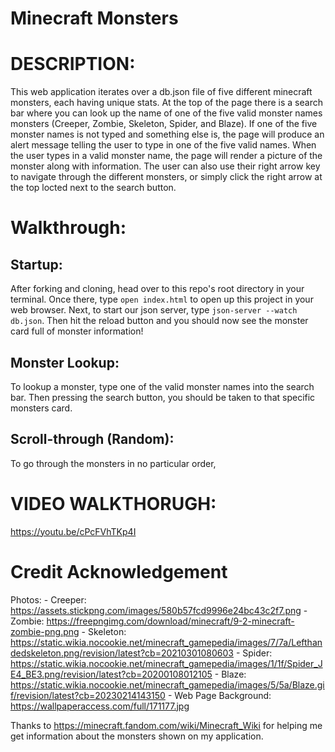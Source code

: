 # Minecraft Monsters
# DESCRIPTION:
This web application iterates over a db.json file of five different minecraft monsters, each having unique stats. At the top of the page there is a search bar where you can look up the name of one of the five valid monster names monsters (Creeper, Zombie, Skeleton, Spider, and Blaze). If one of the five monster names is not typed and something else is, the page will produce an alert message telling the user to type in one of the five valid names. When the user types in a valid monster name, the page will render a picture of the monster along with information. The user can also use their right arrow key to navigate through the different monsters, or simply click the right arrow at the top locted next to the search button. 

# Walkthrough:
## Startup:
After forking and cloning, head over to this repo's root directory in your terminal. Once there, type `open index.html` to open up this project in your web browser. Next, to start our json server, type `json-server --watch db.json`. Then hit the reload button and you should now see the monster card full of monster information!

## Monster Lookup:
To lookup a monster, type one of the valid monster names into the search bar. Then pressing the search button, you should be taken to that specific monsters card.

## Scroll-through (Random):
To go through the monsters in no particular order, 



# VIDEO WALKTHORUGH:
https://youtu.be/cPcFVhTKp4I


# Credit Acknowledgement
Photos:
    - Creeper: https://assets.stickpng.com/images/580b57fcd9996e24bc43c2f7.png
    - Zombie: https://freepngimg.com/download/minecraft/9-2-minecraft-zombie-png.png
    - Skeleton: https://static.wikia.nocookie.net/minecraft_gamepedia/images/7/7a/Lefthandedskeleton.png/revision/latest?cb=20210301080603
    - Spider: https://static.wikia.nocookie.net/minecraft_gamepedia/images/1/1f/Spider_JE4_BE3.png/revision/latest?cb=20200108012105
    - Blaze: https://static.wikia.nocookie.net/minecraft_gamepedia/images/5/5a/Blaze.gif/revision/latest?cb=20230214143150
    - Web Page Background: https://wallpaperaccess.com/full/171177.jpg
    
Thanks to https://minecraft.fandom.com/wiki/Minecraft_Wiki for helping me get information about the monsters shown on my application.
    
    
